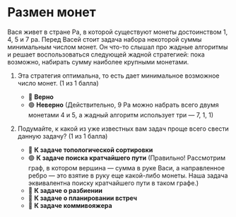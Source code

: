 # Размен монет

Вася живет в стране Ра, в которой существуют монеты достоинством 1, 4, 5 и 7 ра. Перед Васей стоит задача набора некоторой суммы минимальным числом монет. Он что-то слышал про жадные алгоритмы и решает воспользоваться следующей жадной стратегией: пока возможно, набирать сумму наиболее крупными монетами.

1. Эта стратегия оптимальна, то есть дает минимальное возможное число монет. (1 из 1 балла)
   * 🔴 **Верно**
   * 🟢 **Неверно** (Действительно, 9 Ра можно набрать всего двумя монетами 4 и 5, а жадный алгоритм использует три — 7, 1, 1)


2. Подумайте, к какой из уже известных вам задач проще всего свести данную задачу? (1 из 1 балла)
   * 🔴 **К задаче топологической сортировки**
   * 🟢 **К задаче поиска кратчайшего пути** (Правильно! Рассмотрим граф, в котором вершина — сумма в руке Васи, а направленное ребро — это взятие в руку еще какой-либо монеты. Наша задача эквивалентна поиску кратчайшего пути в таком графе.)
   * 🔴 **К задаче о разбиении**
   * 🔴 **К задаче о планировании встреч**
   * 🔴 **К задаче коммивояжера**
